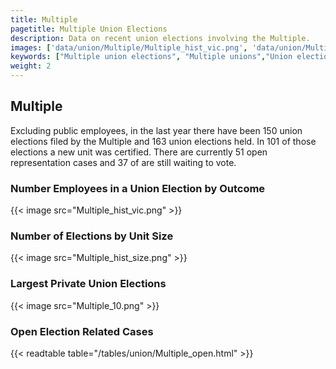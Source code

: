 ```yaml
---
title: Multiple
pagetitle: Multiple Union Elections
description: Data on recent union elections involving the Multiple.
images: ['data/union/Multiple/Multiple_hist_vic.png', 'data/union/Multiple/Multiple_hist_size.png', 'data/union/Multiple/Multiple_10.png']
keywords: ["Multiple union elections", "Multiple unions","Union elections"]
weight: 2
---
```

##  Multiple

Excluding public employees, in the last year there have been 150 union elections filed by the Multiple and 163 union elections held. In 101 of those elections a new unit was certified. There are currently 51 open representation cases and 37 of are still waiting to vote.

### Number Employees in a Union Election by Outcome
{{< image src="Multiple_hist_vic.png" >}}

### Number of Elections by Unit Size
{{< image src="Multiple_hist_size.png" >}}

### Largest Private Union Elections
{{< image src="Multiple_10.png" >}}

### Open Election Related Cases
{{< readtable table="/tables/union/Multiple_open.html" >}}

